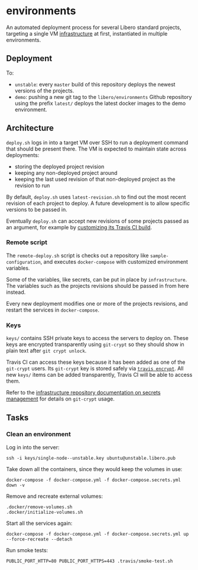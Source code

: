 # environments

An automated deployment process for several Libero standard projects, targeting a single VM [infrastructure](https://github.com/libero/infrastructure) at first, instantiated in multiple environments.

## Deployment

To:

- `unstable`: every `master` build of this repository deploys the newest versions of the projects.
- `demo`: pushing a new git tag to the `libero/environments` Github repository using the prefix `latest/` deploys the latest docker images to the demo environment.

## Architecture

`deploy.sh` logs in into a target VM over SSH to run a deployment command that should be present there. The VM is expected to maintain state across deployments:

- storing the deployed project revision
- keeping any non-deployed project around
- keeping the last used revision of that non-deployed project as the revision to run

By default, `deploy.sh` uses `latest-revision.sh` to find out the most recent revision of each project to deploy. A future development is to allow specific versions to be passed in.

Eventually `deploy.sh` can accept new revisions of some projects passed as an argument, for example by [customizing its Travis CI build](https://docs.travis-ci.com/user/triggering-builds/#customizing-the-build-configuration).

### Remote script

The `remote-deploy.sh` script is checks out a repository like `sample-configuration`, and executes `docker-compose` with customized environment variables.

Some of the variables, like secrets, can be put in place by `infrastructure`. The variables such as the projects revisions should be passed in from here instead.

Every new deployment modifies one or more of the projects revisions, and restart the services in `docker-compose`.

### Keys

`keys/` contains SSH private keys to access the servers to deploy on. These keys are encrypted transparently using `git-crypt` so they should show in plain text after `git crypt unlock`.

Travis CI can access these keys because it has been added as one of the `git-crypt` users. Its `git-crypt` key is stored safely via [`travis encrypt`](https://docs.travis-ci.com/user/encrypting-files/). All new `keys/` items can be added transparently, Travis CI will be able to access them.

Refer to the [infrastructure repository documentation on secrets management](https://github.com/libero/infrastructure#secrets-management) for details on `git-crypt` usage.

## Tasks

### Clean an environment

Log in into the server:

```
ssh -i keys/single-node--unstable.key ubuntu@unstable.libero.pub
```

Take down all the containers, since they would keep the volumes in use:

```
docker-compose -f docker-compose.yml -f docker-compose.secrets.yml down -v
```

Remove and recreate external volumes:

```
.docker/remove-volumes.sh
.docker/initialize-volumes.sh
```

Start all the services again:

```
docker-compose -f docker-compose.yml -f docker-compose.secrets.yml up --force-recreate --detach
```

Run smoke tests:

```
PUBLIC_PORT_HTTP=80 PUBLIC_PORT_HTTPS=443 .travis/smoke-test.sh
```

